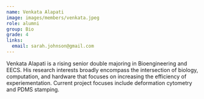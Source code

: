 ```yaml
---
name: Venkata Alapati
image: images/members/venkata.jpeg
role: alumni
group: Bio
grade: 4
links:
  email: sarah.johnson@gmail.com
---
```


Venkata Alapati is a rising senior double majoring in Bioengineering and EECS. His research interests broadly encompass the intersection of biology, computation, and hardware that focuses on increasing the efficiency of experiementation. Current project focuses include deformation cytometry and PDMS stamping. 

